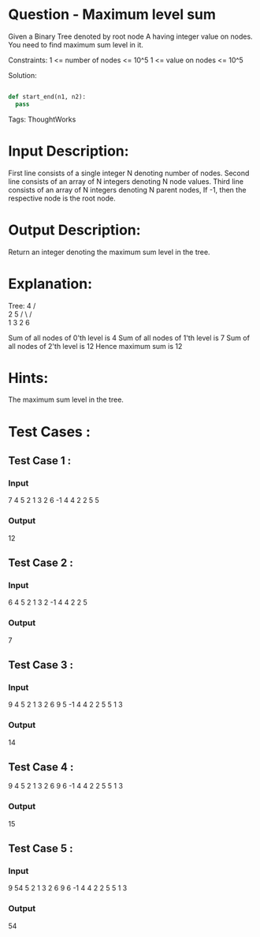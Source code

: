 # Question - Maximum level sum
Given a Binary Tree denoted by root node A having integer value on nodes. You need to find maximum sum level in it.

Constraints:
1 <= number of nodes <= 10^5
1 <= value on nodes <= 10^5

Solution:

```python

def start_end(n1, n2):
  pass

```

Tags:
ThoughtWorks

# Input Description:
First line consists of a single integer N denoting number of nodes.
Second line consists of an array of N integers denoting N node values.
Third line consists of an array of N integers denoting N parent nodes, If -1, then the respective node is the root node.

# Output Description:
Return an integer denoting the maximum sum level in the tree.

# Explanation:
 Tree:      4
          /   \
         2     5
        / \   / \
       1  3  2   6

Sum of all nodes of 0'th level is 4 
Sum of all nodes of 1'th level is 7
Sum of all nodes of 2'th level is 12
Hence maximum sum is 12

# Hints:
The maximum sum level in the tree.

# Test Cases :
## Test Case 1 :
### Input
7
4 5 2 1 3 2 6
-1 4 4 2 2 5 5
### Output
12


## Test Case 2 :
### Input
6
4 5 2 1 3 2
-1 4 4 2 2 5
### Output
7


## Test Case 3 :
### Input
9
4 5 2 1 3 2 6 9 5
-1 4 4 2 2 5 5 1 3
### Output
14

## Test Case 4 :
9
4 5 2 1 3 2 6 9 6
-1 4 4 2 2 5 5 1 3
### Output
15

## Test Case 5 :
### Input
9
54 5 2 1 3 2 6 9 6
-1 4 4 2 2 5 5 1 3
### Output
54
